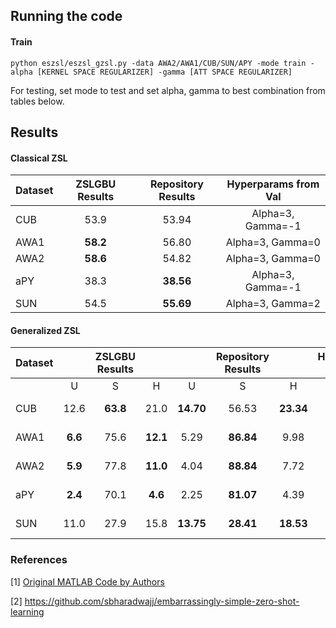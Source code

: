 ## Running the code

#### Train

```
python eszsl/eszsl_gzsl.py -data AWA2/AWA1/CUB/SUN/APY -mode train -alpha [KERNEL SPACE REGULARIZER] -gamma [ATT SPACE REGULARIZER]
```
For testing, set mode to test and set alpha, gamma to best combination from tables below.

## Results

#### Classical ZSL

| Dataset | ZSLGBU Results| Repository Results | Hyperparams from Val |
|---------|:-------------:|:------------------:|:--------------------:|
| CUB     |     53.9      | 	   53.94 	   |Alpha=3, Gamma=-1     |
| AWA1    |   **58.2**    |        56.80       |Alpha=3, Gamma=0      |
| AWA2    |   **58.6**    |        54.82       |Alpha=3, Gamma=0      |
| aPY     |     38.3      |      **38.56**     |Alpha=3, Gamma=-1     |
| SUN     |     54.5      |      **55.69**     |Alpha=3, Gamma=2      |

#### Generalized ZSL

|Dataset || ZSLGBU Results      ||| Repository Results || Hyperparams from Val |
|--------|:-----:|:-----:|:-----:|:-----:|:----:|:-----:|:--------------------:|
|        | U     | S     | H     | U     | S    | H     |            	       |
| CUB    | 12.6 | **63.8** | 21.0 | **14.70** | 56.53 | **23.34** |Alpha=3, Gamma=0 |
| AWA1   | **6.6** | 75.6 | **12.1** | 5.29 | **86.84** | 9.98 |Alpha=3, Gamma=0 |
| AWA2   | **5.9** | 77.8 | **11.0** | 4.04 | **88.84** | 7.72 |Alpha=3, Gamma=0 |
| aPY    | **2.4** | 70.1 | **4.6** | 2.25 | **81.07** | 4.39 |Alpha=2, Gamma=0 |
| SUN    | 11.0 | 27.9 | 15.8 | **13.75** | **28.41** | **18.53** |Alpha=3, Gamma=2 |

### References

[1] [Original MATLAB Code by Authors](https://github.com/bernard24/Embarrassingly-simple-ZSL)

[2] https://github.com/sbharadwajj/embarrassingly-simple-zero-shot-learning